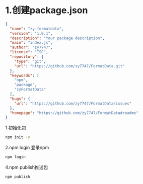# 1.创建package.json

```json
{
  "name": "zy-formatdata",
  "version": "1.0.1",
  "description": "Your package description",
  "main": "index.js",
  "author": "zy7747",
  "license": "ISC",
  "repository": {
    "type": "git",
    "url": "https://github.com/zy7747/FormatData.git"
  },
  "keywords": [
    "npm",
    "package",
    "zyFormatData"
  ],
  "bugs": {
    "url": "https://github.com/zy7747/FormatData/issues"
  },
  "homepage": "https://github.com/zy7747/FormatData#readme"
}
```

1.初始化包

```bash
npm init -y
```

2.npm login 登录npm

```bash
npm login
```

4.npm publish推送包

```
npm publish
```

